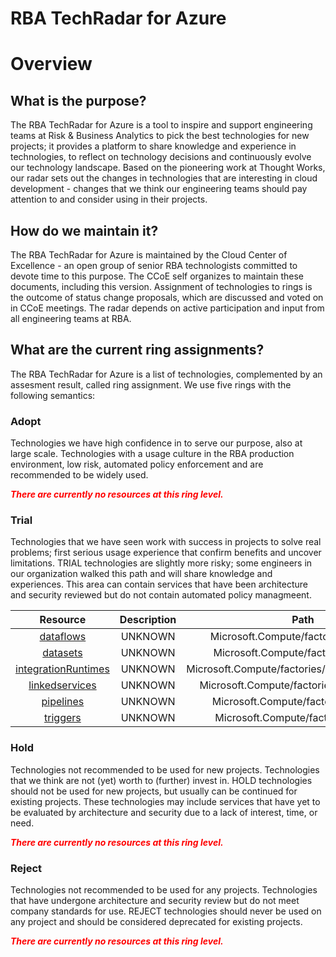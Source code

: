 
RBA TechRadar for Azure
=======================

# Overview

## What is the purpose?


The RBA TechRadar for Azure is a tool to inspire and support engineering teams at Risk & Business Analytics to pick the best technologies for new projects; it provides a platform to share knowledge and experience in technologies, to reflect on technology decisions and continuously evolve our technology landscape.  Based on the pioneering work at Thought Works, our radar sets out the changes in technologies that are interesting in cloud development - changes that we think our engineering teams should pay attention to and consider using in their projects.
## How do we maintain it?


The RBA TechRadar for Azure is maintained by the Cloud Center of Excellence - an open group of senior RBA technologists committed to devote time to this purpose.  The CCoE self organizes to maintain these documents, including this version.  Assignment of technologies to rings is the outcome of status change proposals, which are discussed and voted on in CCoE meetings.  The radar depends on active participation and input from all engineering teams at RBA.
## What are the current ring assignments?


The RBA TechRadar for Azure is a list of technologies, complemented by an assesment result, called ring assignment.  We use five rings with the following semantics:
### Adopt


Technologies we have high confidence in to serve our purpose, also at large scale.  Technologies with a usage culture in the RBA production environment, low risk, automated policy enforcement and are recommended to be widely used.  
  
***<font color="red"> There are currently no resources at this ring level. </font>***
### Trial


Technologies that we have seen work with success in projects to solve real problems;  first serious usage experience that confirm benefits and uncover limitations.  TRIAL technologies are slightly more risky; some engineers in our organization walked this path and will share knowledge and experiences.  This area can contain services that have been architecture and security reviewed but do not contain automated policy managmeent.  

|Resource|Description|Path|Status|
| :---: | :---: | :---: | :---: |
|[dataflows](https://github.com/openrba/python-azure-techradar/blob/master/Microsoft.Compute/factories/dataflows)|UNKNOWN|Microsoft.Compute/factories/dataflows|TRIAL|
|[datasets](https://github.com/openrba/python-azure-techradar/blob/master/Microsoft.Compute/factories/datasets)|UNKNOWN|Microsoft.Compute/factories/datasets|TRIAL|
|[integrationRuntimes](https://github.com/openrba/python-azure-techradar/blob/master/Microsoft.Compute/factories/integrationRuntimes)|UNKNOWN|Microsoft.Compute/factories/integrationRuntimes|TRIAL|
|[linkedservices](https://github.com/openrba/python-azure-techradar/blob/master/Microsoft.Compute/factories/linkedservices)|UNKNOWN|Microsoft.Compute/factories/linkedservices|TRIAL|
|[pipelines](https://github.com/openrba/python-azure-techradar/blob/master/Microsoft.Compute/factories/pipelines)|UNKNOWN|Microsoft.Compute/factories/pipelines|TRIAL|
|[triggers](https://github.com/openrba/python-azure-techradar/blob/master/Microsoft.Compute/factories/triggers)|UNKNOWN|Microsoft.Compute/factories/triggers|TRIAL|

### Hold


Technologies not recommended to be used for new projects. Technologies that we think are not (yet) worth to (further) invest in.  HOLD technologies should not be used for new projects, but usually can be continued for existing projects.  These technologies may include services that have yet to be evaluated by architecture and security due to a lack of interest, time, or need.  
  
***<font color="red"> There are currently no resources at this ring level. </font>***
### Reject


Technologies not recommended to be used for any projects. Technologies that have undergone architecture and security review but do not meet company standards for use.  REJECT technologies should never be used on any project and should be considered deprecated for existing projects.  
  
***<font color="red"> There are currently no resources at this ring level. </font>***